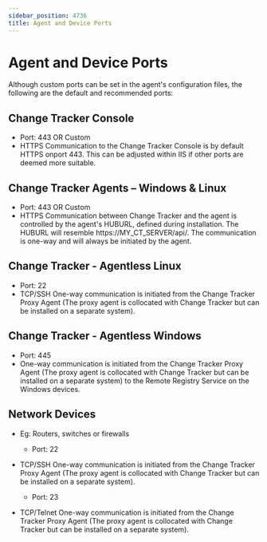 ```yaml
---
sidebar_position: 4736
title: Agent and Device Ports
---
```


# Agent and Device Ports

Although custom ports can be set in the agent's configuration files, the following are the default and recommended ports:

## Change Tracker Console

* Port: 443 OR Custom
* HTTPS Communication to the Change Tracker Console is by default HTTPS onport 443. This can be adjusted within IIS if other ports are deemed more suitable.

## Change Tracker Agents – Windows & Linux

* Port: 443 OR Custom
* HTTPS Communication between Change Tracker and the agent is controlled by the agent's HUBURL, defined during installation. The HUBURL will resemble https://MY\_CT\_SERVER/api/. The communication is one-way and will always be initiated by the agent.

## Change Tracker - Agentless Linux

* Port: 22
* TCP/SSH One-way communication is initiated from the Change Tracker Proxy Agent (The proxy agent is collocated with Change Tracker but can be installed on a separate system).

## Change Tracker - Agentless Windows

* Port: 445
* One-way communication is initiated from the Change Tracker Proxy Agent (The proxy agent is collocated with Change Tracker but can be installed on a separate system) to the Remote Registry Service on the Windows devices.

## Network Devices

* Eg: Routers, switches or firewalls

  * Port: 22
* TCP/SSH One-way communication is initiated from the Change Tracker Proxy Agent (The proxy agent is collocated with Change Tracker but can be installed on a separate system).

  * Port: 23
* TCP/Telnet One-way communication is initiated from the Change Tracker Proxy Agent (The proxy agent is collocated with Change Tracker but can be installed on a separate system).